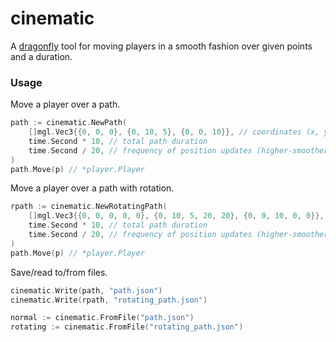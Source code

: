 # cinematic

A [dragonfly](https://github.com/df-mc/dragonfly) tool for moving players in a smooth fashion over given points and a duration.

### Usage

Move a player over a path.
```go
path := cinematic.NewPath(
	[]mgl.Vec3{{0, 0, 0}, {0, 10, 5}, {0, 0, 10}}, // coordinates (x, y, z)
	time.Second * 10, // total path duration
	time.Second / 20, // frequency of position updates (higher-smoother, lower-better performance)
)
path.Move(p) // *player.Player
```

Move a player over a path with rotation.
```go
rpath := cinematic.NewRotatingPath(
    []mgl.Vec3{{0, 0, 0, 0, 0}, {0, 10, 5, 20, 20}, {0, 0, 10, 0, 0}}, // coordinates (x, y, z, yaw, pitch)
    time.Second * 10, // total path duration
    time.Second / 20, // frequency of position updates (higher-smoother, lower-better performance)
)
path.Move(p) // *player.Player
```

Save/read to/from files.
```go
cinematic.Write(path, "path.json")
cinematic.Write(rpath, "rotating_path.json")

normal := cinematic.FromFile("path.json")
rotating := cinematic.FromFile("rotating_path.json")
```
